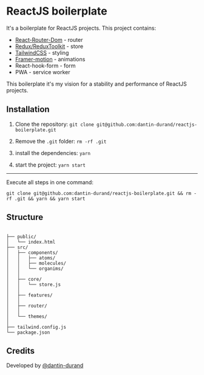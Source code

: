 # ReactJS boilerplate

It's a boilerplate for ReactJS projects.
This project contains:

- [React-Router-Dom](https://v5.reactrouter.com/web/guides/quick-start) - router
- [Redux/ReduxToolkit](https://redux-toolkit.js.org/introduction/getting-started) - store
- [TailwindCSS](https://tailwindcss.com/docs/installation) - styling
- [Framer-motion](https://www.framer.com/docs/) - animations
- React-hook-form - form
- PWA - service worker

This boilerplate it's my vision for a stability and performance of ReactJS projects.

## Installation

1. Clone the repository: `git clone git@github.com:dantin-durand/reactjs-boilerplate.git`

2. Remove the `.git` folder: `rm -rf .git`

3. install the dependencies: `yarn`

4. start the project: `yarn start`

---

Execute all steps in one command:

```
git clone git@github.com:dantin-durand/reactjs-boilerplate.git && rm -rf .git && yarn && yarn start
```

## Structure

```

├── public/
│   └── index.html
├── src/
│   ├── components/
│   │   ├── atoms/
│   │   ├── molecules/
│   │   └── organims/
│   │
│   ├── core/
│   │   └── store.js
│   │
│   ├── features/
│   │
│   ├── router/
│   │
│   └── themes/
│
├── tailwind.config.js
└── package.json

```

## Credits

Developed by [@dantin-durand](https://github.com/dantin-durand)
